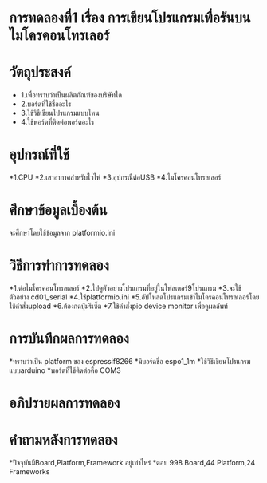 # การทดลองที่1 เรื่อง การเขียนโปรแกรมเพื่อรันบนไมโครคอนโทรเลอร์

# วัตถุประสงค์
* 1.เพื่อทราบว่าเป็นผลิตภัณฑ์ของบริษัทใด
* 2.บอร์ดที่ใช้ชื่ออะไร
* 3.ใช้วิธีเขียนโปรแกรมแบบไหน
* 4.ใช้พอร์ตที่ติดต่อพอร์ตอะไร

# อุปกรณ์ที่ใช้
*1.CPU
*2.เสาอากาศสำหรับไวไฟ
*3.อุปกรณืต่อUSB
*4.ไมโครคอนโทรลเลอร์

# ศึกษาข้อมูลเบื้องต้น
จะศึกษาโดยใช้ข้อมูลจาก platformio.ini

# วิธีการทำการทดลอง
*1.ต่อไมโครคอนโทรลเลอร์
*2.ไปดูตัวอย่างโปรแกรมที่อยู่ในโฟลเดอร์9โปรแกรม
*3.จะใช้ตัวอย่าง cd01_serial
*4.ใช้platformio.ini
*5.อัปโหลดโปรแกรมเข้าไมโครคอนโทรลเลอร์โดยใช้คำสั่งupload
*6.ต้องกดปุ่มรีเซ็ต
*7.ใช้คำสั่งpio device monitor เพื่อดูผลลัพท์

# การบันทึกผลการทดลอง
*ทราบว่าเป็น platform ของ espressif8266
*มีบอร์ดชื่อ espo1_1m
*ใช้วิธีเขียนโปรแกรมแบบarduino
*พอร์ตที่ใช้ติดต่อคือ COM3

# อภิปรายผลการทดลอง


# คำถามหลังการทดลอง
*ปัจจุบันมีBoard,Platform,Framework อยู่เท่าไหร่
*ตอบ 998 Board,44 Platform,24 Frameworks







